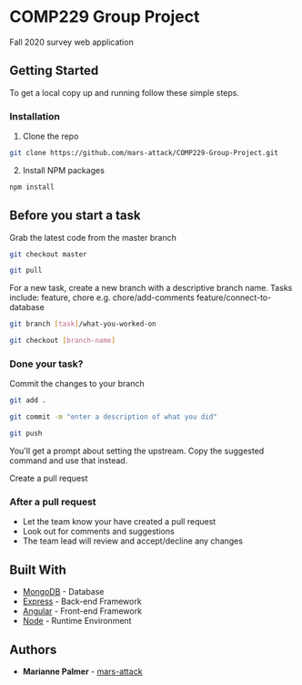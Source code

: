 # COMP229 Group Project

Fall 2020 survey web application

## Getting Started

To get a local copy up and running follow these simple steps.

### Installation

1. Clone the repo

```sh
git clone https://github.com/mars-attack/COMP229-Group-Project.git
```
2. Install NPM packages
```sh
npm install
```

## Before you start a task

Grab the latest code from the master branch

```sh
git checkout master
```
```sh
git pull
```

For a new task, create a new branch with a descriptive branch name.
Tasks include: feature, chore
e.g. 
chore/add-comments
feature/connect-to-database

```sh
git branch [task]/what-you-worked-on
```
```sh
git checkout [branch-name]
```

### Done your task?

Commit the changes to your branch

```sh
git add .
```
```sh
git commit -m "enter a description of what you did"
```
```sh
git push
```
You'll get a prompt about setting the upstream. Copy the suggested command and use that instead.

Create a pull request

### After a pull request
* Let the team know your have created a pull request
* Look out for comments and suggestions
* The team lead will review and accept/decline any changes


## Built With

* [MongoDB](https://www.mongodb.com/) - Database
* [Express](https://expressjs.com/) - Back-end Framework
* [Angular](https://angular.io/) - Front-end Framework
* [Node](https://nodejs.org/en/) - Runtime Environment


## Authors

* **Marianne Palmer** - [mars-attack](https://github.com/mars-attack)